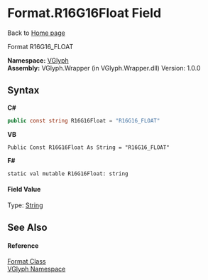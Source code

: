 # Format.R16G16Float Field
Back to <a href="Home.md">Home page</a> 

Format R16G16_FLOAT

**Namespace:**&nbsp;<a href="N_VGlyph.md">VGlyph</a><br />**Assembly:**&nbsp;VGlyph.Wrapper (in VGlyph.Wrapper.dll) Version: 1.0.0

## Syntax

**C#**<br />
``` C#
public const string R16G16Float = "R16G16_FLOAT"
```

**VB**<br />
``` VB
Public Const R16G16Float As String = "R16G16_FLOAT"
```

**F#**<br />
``` F#
static val mutable R16G16Float: string
```


#### Field Value
Type: <a href="http://msdn2.microsoft.com/en-us/library/s1wwdcbf" target="_blank">String</a>

## See Also


#### Reference
<a href="T_VGlyph_Format.md">Format Class</a><br /><a href="N_VGlyph.md">VGlyph Namespace</a><br />